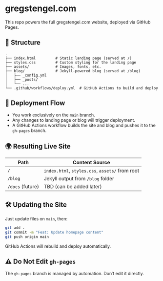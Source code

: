 # gregstengel.com

This repo powers the full gregstengel.com website, deployed via GitHub Pages.

## 🧭 Structure
```
.
├── index.html         # Static landing page (served at /)
├── styles.css         # Custom styling for the landing page
├── assets/            # Images, fonts, etc.
├── blog/              # Jekyll-powered blog (served at /blog)
│   ├── _config.yml
│   ├── _posts/
│   └── ...
└── .github/workflows/deploy.yml  # GitHub Actions to build and deploy
```

## 🚀 Deployment Flow
- You work exclusively on the `main` branch.
- Any changes to landing page or blog will trigger deployment.
- A GitHub Actions workflow builds the site and blog and pushes it to the `gh-pages` branch.

## 🌍 Resulting Live Site
| Path                | Content Source           |
|---------------------|---------------------------|
| `/`                 | `index.html`, `styles.css`, `assets/` from root |
| `/blog`             | Jekyll output from `/blog` folder |
| `/docs` (future)    | TBD (can be added later) |

## 🛠 Updating the Site
Just update files on `main`, then:
```bash
git add .
git commit -m "Feat: Update homepage content"
git push origin main
```
GitHub Actions will rebuild and deploy automatically.

## ⚠️ Do Not Edit `gh-pages`
The `gh-pages` branch is managed by automation. Don’t edit it directly.